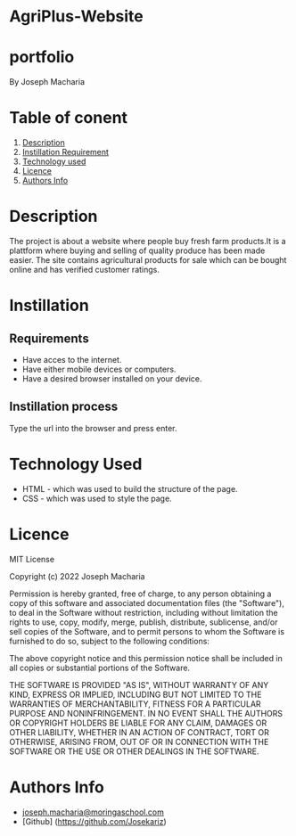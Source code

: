 # AgriPlus-Website

# portfolio
  By Joseph Macharia
  
# Table of conent

1. [Description](#description)
2. [Instillation Requirement](#instillation)
3. [Technology used](#technology-used)
4. [Licence](#licence)
5. [Authors Info](#authors-info)



# Description
 The project is about a website where people buy fresh farm products.It is a plattform where buying and selling of quality produce has been made easier. The site contains agricultural products for sale which can be bought online and has verified customer ratings.

# Instillation

## Requirements
* Have acces to the internet.
* Have either mobile devices or computers.
* Have a desired browser installed on your device.

## Instillation process
Type the url into the browser and press enter.

# Technology Used
* HTML - which was used to build the structure of the page.
* CSS - which was used to style the page.


# Licence
MIT License

Copyright (c) 2022 Joseph Macharia

Permission is hereby granted, free of charge, to any person obtaining a copy of this software and associated documentation files (the "Software"), to deal in the Software without restriction, including without limitation the rights to use, copy, modify, merge, publish, distribute, sublicense, and/or sell copies of the Software, and to permit persons to whom the Software is furnished to do so, subject to the following conditions:

The above copyright notice and this permission notice shall be included in all copies or substantial portions of the Software.

THE SOFTWARE IS PROVIDED "AS IS", WITHOUT WARRANTY OF ANY KIND, EXPRESS OR IMPLIED, INCLUDING BUT NOT LIMITED TO THE WARRANTIES OF MERCHANTABILITY, FITNESS FOR A PARTICULAR PURPOSE AND NONINFRINGEMENT. IN NO EVENT SHALL THE AUTHORS OR COPYRIGHT HOLDERS BE LIABLE FOR ANY CLAIM, DAMAGES OR OTHER LIABILITY, WHETHER IN AN ACTION OF CONTRACT, TORT OR OTHERWISE, ARISING FROM, OUT OF OR IN CONNECTION WITH THE SOFTWARE OR THE USE OR OTHER DEALINGS IN THE SOFTWARE.
# Authors Info
* [joseph.macharia@moringaschool.com](#gmail.com)
* [Github] (https://github.com/Josekariz)


